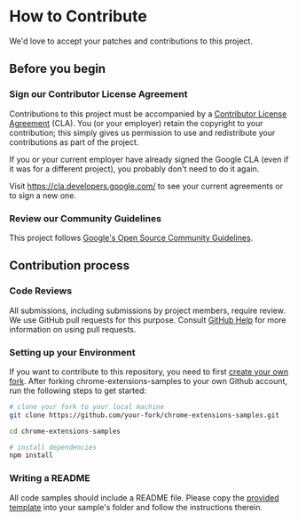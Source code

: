 # How to Contribute

We'd love to accept your patches and contributions to this project.

## Before you begin

### Sign our Contributor License Agreement

Contributions to this project must be accompanied by a
[Contributor License Agreement](https://cla.developers.google.com/about) (CLA).
You (or your employer) retain the copyright to your contribution; this simply
gives us permission to use and redistribute your contributions as part of the
project.

If you or your current employer have already signed the Google CLA (even if it
was for a different project), you probably don't need to do it again.

Visit <https://cla.developers.google.com/> to see your current agreements or to
sign a new one.

### Review our Community Guidelines

This project follows [Google's Open Source Community
Guidelines](https://opensource.google/conduct/).

## Contribution process

### Code Reviews

All submissions, including submissions by project members, require review. We
use GitHub pull requests for this purpose. Consult
[GitHub Help](https://help.github.com/articles/about-pull-requests/) for more
information on using pull requests.

### Setting up your Environment

If you want to contribute to this repository, you need to first [create your own fork](https://docs.github.com/en/get-started/quickstart/fork-a-repo).
After forking chrome-extensions-samples to your own Github account, run the following steps to get started:

```sh
# clone your fork to your local machine
git clone https://github.com/your-fork/chrome-extensions-samples.git

cd chrome-extensions-samples

# install dependencies
npm install
```
### Writing a README

All code samples should include a README file. Please copy the [provided template](./README-template.md) into your sample's folder and follow the instructions therein.